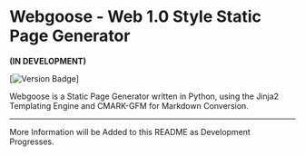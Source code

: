 # Webgoose - Web 1.0 Style Static Page Generator

**(IN DEVELOPMENT)**

[![Version Badge](https://raster.shields.io/badge/Version-0.3.4-green)]

Webgoose is a Static Page Generator written in Python, using the Jinja2 Templating Engine and CMARK-GFM for Markdown Conversion.

---

More Information will be Added to this README as Development Progresses.

